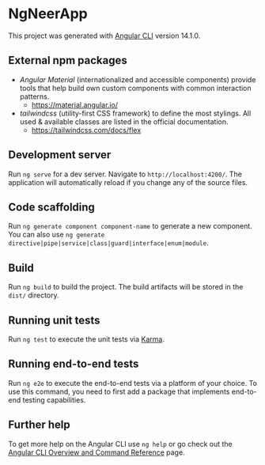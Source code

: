 # NgNeerApp

This project was generated with [Angular CLI](https://github.com/angular/angular-cli) version 14.1.0.

## External npm packages

- _Angular Material_ (internationalized and accessible components) provide tools that help build own custom components with common interaction patterns.
  - https://material.angular.io/
- _tailwindcss_ (utility-first CSS framework) to define the most stylings. All used & available classes are listed in the official documentation.
  - https://tailwindcss.com/docs/flex

## Development server

Run `ng serve` for a dev server. Navigate to `http://localhost:4200/`. The application will automatically reload if you change any of the source files.

## Code scaffolding

Run `ng generate component component-name` to generate a new component. You can also use `ng generate directive|pipe|service|class|guard|interface|enum|module`.

## Build

Run `ng build` to build the project. The build artifacts will be stored in the `dist/` directory.

## Running unit tests

Run `ng test` to execute the unit tests via [Karma](https://karma-runner.github.io).

## Running end-to-end tests

Run `ng e2e` to execute the end-to-end tests via a platform of your choice. To use this command, you need to first add a package that implements end-to-end testing capabilities.

## Further help

To get more help on the Angular CLI use `ng help` or go check out the [Angular CLI Overview and Command Reference](https://angular.io/cli) page.
